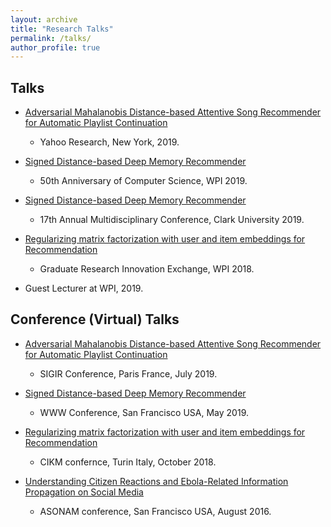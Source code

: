 ```yaml
---
layout: archive
title: "Research Talks"
permalink: /talks/
author_profile: true
---
```


## Talks

* [Adversarial Mahalanobis Distance-based Attentive Song Recommender for Automatic Playlist Continuation]()
  * Yahoo Research, New York, 2019.

* [Signed Distance-based Deep Memory Recommender]()
  * 50th Anniversary of Computer Science, WPI 2019.

* [Signed Distance-based Deep Memory Recommender]()
  * 17th Annual Multidisciplinary Conference, Clark University 2019.

* [Regularizing matrix factorization with user and item embeddings for Recommendation]()
  * Graduate Research Innovation Exchange, WPI 2018.

* Guest Lecturer at WPI, 2019.



## Conference (Virtual) Talks

* [Adversarial Mahalanobis Distance-based Attentive Song Recommender for Automatic Playlist Continuation]()
  * SIGIR Conference, Paris France, July 2019.

* [Signed Distance-based Deep Memory Recommender]()
  * WWW Conference, San Francisco USA, May 2019.

* [Regularizing matrix factorization with user and item embeddings for Recommendation]()
  * CIKM confernce, Turin Italy, October 2018.

* [Understanding Citizen Reactions and Ebola-Related Information Propagation on Social Media]()
  * ASONAM conference, San Francisco USA, August 2016.
